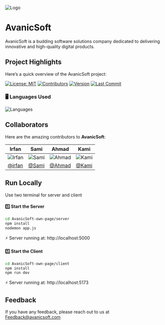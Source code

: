 
![Logo](https://private-user-images.githubusercontent.com/197821577/481595100-cdf1fd97-6ccf-4ffa-b361-ca7c4096573f.png?jwt=eyJ0eXAiOiJKV1QiLCJhbGciOiJIUzI1NiJ9.eyJpc3MiOiJnaXRodWIuY29tIiwiYXVkIjoicmF3LmdpdGh1YnVzZXJjb250ZW50LmNvbSIsImtleSI6ImtleTUiLCJleHAiOjE3NTYxMjEwMDEsIm5iZiI6MTc1NjEyMDcwMSwicGF0aCI6Ii8xOTc4MjE1NzcvNDgxNTk1MTAwLWNkZjFmZDk3LTZjY2YtNGZmYS1iMzYxLWNhN2M0MDk2NTczZi5wbmc_WC1BbXotQWxnb3JpdGhtPUFXUzQtSE1BQy1TSEEyNTYmWC1BbXotQ3JlZGVudGlhbD1BS0lBVkNPRFlMU0E1M1BRSzRaQSUyRjIwMjUwODI1JTJGdXMtZWFzdC0xJTJGczMlMkZhd3M0X3JlcXVlc3QmWC1BbXotRGF0ZT0yMDI1MDgyNVQxMTE4MjFaJlgtQW16LUV4cGlyZXM9MzAwJlgtQW16LVNpZ25hdHVyZT1mZDE5ZDY1YWVjODFlMDgwY2NlZGIzYTc2ODczMmQyNzIwOTc2YzM1ZGMyMWYxMTgyMGI5ZmJkOTk2YTljNDNhJlgtQW16LVNpZ25lZEhlYWRlcnM9aG9zdCJ9.NFYwrZw2EthYNDu-wKYZAx5h9hfSD9DBAyJvuItnoLw)

 
# AvanicSoft

AvanicSoft is a budding software solutions company dedicated to delivering innovative and high-quality digital products.

## Project Highlights

Here’s a quick overview of the AvanicSoft project:

[![License: MIT](https://img.shields.io/badge/License-MIT-green?style=for-the-badge&logo=opensourceinitiative&logoColor=white)](https://choosealicense.com/licenses/mit/)
[![Contributors](https://img.shields.io/github/contributors/irfan-shah-sherani/AvanicSoft?style=for-the-badge&logo=github&logoColor=white)](https://github.com/irfan-shah-sherani/AvanicSoft/graphs/contributors)
[![Version](https://img.shields.io/badge/version-1.0.0-blue?style=for-the-badge&logo=appveyor&logoColor=white)](#)
[![Last Commit](https://img.shields.io/github/last-commit/irfan-shah-sherani/AvanicSoft?style=for-the-badge&logo=git&logoColor=white)](https://github.com/irfan-shah-sherani/AvanicSoft/commits/main)

### 🖥️ Languages Used
![Languages](https://github-readme-stats.vercel.app/api/top-langs/?username=irfan-shah-sherani&repo=AvanicSoft&layout=compact)

## Collaborators

Here are the amazing contributors to **AvanicSoft**:

| Irfan | Sami | Ahmad | Kami |
|------|------|-------|------|
| ![Irfan](https://avatars.githubusercontent.com/u/197821577?v=4) | ![Sami](https://avatars.githubusercontent.com/u/185064329?v=4) | ![Ahmad](https://avatars.githubusercontent.com/u/112614838?v=4) | ![Kami](https://avatars.githubusercontent.com/u/170914145?v=4) |
| [@irfan](https://github.com/irfan-shah-sherani) | [@Sami](https://github.com/Sami-009) | [@Ahmad](https://github.com/ahmednasir-1) | [@Kami](https://github.com/Kami-shah733) |

## Run Locally

Use two terminal for server and client

#### 1️⃣ Start the Server

```bash
cd AvanicSoft-own-page/server
npm install
nodemon app.js
```

⚡ Server running at: http://localhost:5000

#### 1️⃣ Start the Client
```bash
cd AvanicSoft-own-page/client
npm install
npm run dev
```
⚡ Server running at: http://localhost:5173

## Feedback

If you have any feedback, please reach out to us at Feedback@avanicsoft.com